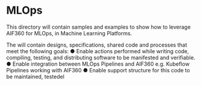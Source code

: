# MLOps

This directory will contain samples and examples to show how to leverage AIF360 for MLOps, in Machine Learning Platforms.

The will contain designs, specifications, shared code and processes that meet the following goals:
●      Enable actions performed while writing code, compiling, testing, and distributing software to be manifested and verifiable.
●      Enable integration between MLOps Pipelines and AIF360 e.g. Kubeflow Pipelines working with AIF360
●      Enable support structure for this code to be maintained, testedel
